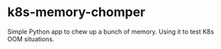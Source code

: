 # k8s-memory-chomper
Simple Python app to chew up a bunch of memory. Using it to test K8s OOM situations.
